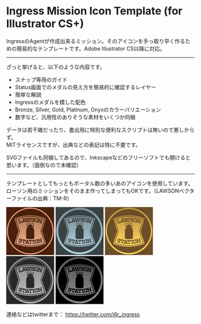 # Ingress Mission Icon Template (for Illustrator CS+)

IngressのAgentが作成出来るミッション。そのアイコンを手っ取り早く作るための簡易的なテンプレートです。Adobe Illustrator CS以降に対応。

----
ざっと挙げると、以下のような内容です。
  - スナップ等用のガイド
  - Status画面でのメダルの見え方を簡易的に確認するレイヤー
  - 簡単な解説
  - Ingressのメダルを模した配色
  - Bronze, Silver, Gold, Platinum, Onyxのカラーバリエーション
  - 数字など、汎用性のありそうな素材をいくつか同梱

データは若干雑だったり、書出用に特別な便利なスクリプトは無いので悪しからず。  
MITライセンスですが、出典などの表記は特に不要です。

SVGファイルも同梱してあるので、Inkscapeなどのフリーソフトでも開けると思います。（面倒なので未確認）

----
テンプレートとしてもっともポータル数の多いあのアイコンを使用しています。  
ローソン用のミッションをそのまま作ってしまってもOKです。（LAWSONベクターファイルの出典：TM-R）

![Bronze](https://raw.githubusercontent.com/i6r-ingress/Ingress-Mission-Icon-Template/master/jpg/Bronze.jpg)
![Silver](https://raw.githubusercontent.com/i6r-ingress/Ingress-Mission-Icon-Template/master/jpg/Silver.jpg)
![Gold](https://raw.githubusercontent.com/i6r-ingress/Ingress-Mission-Icon-Template/master/jpg/Gold.jpg)
![Platinum](https://raw.githubusercontent.com/i6r-ingress/Ingress-Mission-Icon-Template/master/jpg/Platinum.jpg)
![Onyx](https://raw.githubusercontent.com/i6r-ingress/Ingress-Mission-Icon-Template/master/jpg/Onyx.jpg)


連絡などはtwitterまで：
<https://twitter.com/i6r_ingress>
